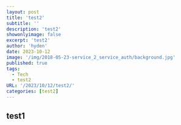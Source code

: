 ```yaml
---
layout: post
title: 'test2'
subtitle: ''
description: 'test2'
showonlyimage: false
excerpt: 'test2'
author: 'hyden'
date: 2023-10-12
image: '/img/2018-05-23-service_2_service_auth/background.jpg'
published: true
tags:
  - Tech
  - test2
URL: '/2023/10/12/test2/'
categories: [test2]
---
```


## test1
